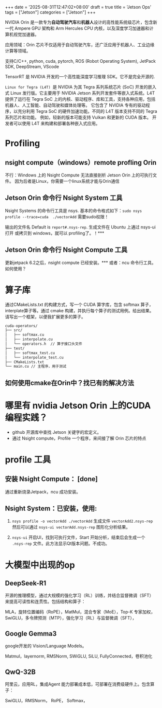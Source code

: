 +++
date = '2025-08-31T12:47:02+08:00'
draft = true
title = 'Jetson Ops'
tags = ["Jetson"]
categories = ["Jetson"]
+++



NVIDIA Orin 是一款专为**自动驾驶汽车**和**机器人**设计的高性能系统级芯片，包含新一代 Ampere GPU 架构和 Arm Hercules CPU 内核，以及深度学习加速器和计算机视觉加速器。

应用领域：Orin 芯片不仅适用于自动驾驶汽车，还广泛应用于机器人、工业边缘计算等领域。

支持C/C++, python, cuda, pytorch, ROS (Robot Operating System), JetPack SDK, DeepStream, VScode 

TensorRT 是 NVIDIA 开发的一个高性能深度学习推理 SDK。它不是完全开源的.

`Linux for Tegra (L4T) `是 NVIDIA 为其 Tegra 系列系统芯片 (SoC) 开发的嵌入式 Linux 发行版。它主要用于 NVIDIA Jetson 系列开发套件等嵌入式系统。L4T 提供了运行在 Tegra SoC 上的内核、驱动程序、库和工具，支持各种应用，包括机器人、人工智能、自动驾驶和媒体处理等。 它包含了 NVIDIA 专有的驱动程序，以充分利用 Tegra SoC 的硬件加速功能。不同的 L4T 版本支持不同的 Tegra 系列芯片和功能。 例如，较新的版本可能支持 Vulkan 和更新的 CUDA 版本。 开发者可以使用 L4T 来构建和部署各种嵌入式应用。

# Profiling
## nsight compute（windows）remote profling Orin

不行：Windows 上的 Nsight Compute 无法直接剖析 Jetson Orin 上的可执行文件。 因为后者是Linux，你需要一个linux系统才能与Orin通信

## Jetson Orin 命令行 Nsight System 工具

Nsight Systems 的命令行工具是 nsys. 基本的命令格式如下：`sudo nsys profile --trace=cuda  ./vectorAdd` 需要sudo权限！

输出的文件名 Default is `report#.nsys-rep`. 生成文件在 Ubuntu 上通过 nsys-ui 打开 或拷贝到 windows，就可以 profiling了。！***


## Jetson Orin 命令行 Nsight Compute 工具

更新jetpack 6.2之后，nsight compute 已经安装。***
或者：ncu 命令行工具。如何使用？



# 算子库

通过CMakeLists.txt 的构建方式，写一个 CUDA 算字库，包含 softmax 算子，interplate算子等。通过 cmake 构建，并执行每个算子的测试用例。给出结果。请写出一个框架，以便我扩展更多的算子。

~~~sh
cuda-operators/
├── src/
│   ├── softmax.cu
│   ├── interpolate.cu
│   └── operators.h  // 算子接口头文件
├── test/
│   ├── softmax_test.cu
│   └── interpolate_test.cu
├── CMakeLists.txt
└── main.cu // 主程序，用于测试
~~~

## 如何使用cmake在Orin中？找已有的解决方法

# 哪里有 nvidia Jetson Orin 上的CUDA 编程实践？

- github 开源库中查找 Jetson 关键字的宏定义。
- 通过 Nsight compute，Profile 一个程序，来间接了解 Orin 芯片的特点

# profile 工具

## 安装 Nsight Compute： [done]

通过重新烧录Jetpack，ncu 成功安装。

## Nsight System：已安装，使用: 

1. `nsys profile -o vectorAdd ./vectorAdd` 生成文件 `vectorAdd2.nsys-rep` 然后可以通过 `nsys-ui vectorAdd.nsys-rep` 图形化分析结果。

2. `nsys-ui` 开启UI，找到可执行文件，Start 开始分析，结束后会生成一个 `.nsys-rep` 文件。此方法显示Qt版本问题。不成功。



# 大模型中出现的op

## DeepSeek-R1 

开源的推理模型，通过大规模的强化学习（RL）训练，并结合监督微调（SFT）来提高可读性和连贯性。包括结构和算子：

MLA，旋转位置编码（RoPE），MatMul，混合专家（MoE），Top-K 专家加权，SwiGLU，多令牌预测（MTP），强化学习（RL）与监督微调（SFT），

## Google Gemma3

google开发的 Vision/Language Models。

Matmul，layernorm, RMSNorm, SWiGLU, SiLU, FullyConnected，卷积池化

## QwQ-32B

阿里云，应用RL，集成Agent 能力部署成本低，可部署在消费级硬件上。包含算子：

SwiGLU，RMSNorm， RoPE， Softmax， 

